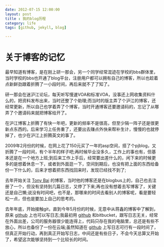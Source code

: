 ```yaml
---
date: 2012-07-15 12:00:00
layout: post
title : 我的blog历程
category: life
tags: [github, jekyll, blog]

---
```


关于博客的记忆
==============

最早知道有博客，是在刚上研一那会，另一个同学经常混迹在学校的bbs群体里，当时学校的bbs也开通了blog平台，注册用户都可以拥有自己的博客，所以也趁着点新鲜劲跟着折腾了一小段时间，再后来就不了了知了。

研一那会在迷沪江论坛，每天听写慢速VOA和标准VOA，没事还上网收集资料什么的，把资料发布出来，当时还整了个助理;而当时的版主弄了个沪江的博客，还经常更新，所以自己也学着弄了个博客，当时开通博客还要邀请码的，忘记了从哪弄了个邀请码来就把博客给开了。

在沪江博客上折腾了有快一年吧，更新的频率不是很高，但至少隔一阵子还是很更新点东西的。后来学习上任务重了，还要出去赚点外快来帮补生计，慢慢的也就停掉了，也少在沪江上折腾英文的事了。

2009年2月份的时候，在网上花了150元买了一年的asp空间，搭了个pjblog，又折腾了一段时间，有个半年的样子吧;再时候毕业没多久，工作上的事也有，但基本还是在一个地方上班;到后来工作上手后，经常要出差什么的，闲下来的时候更多的是想着休息一下，或者到外面逛一下，空间到期后，也没有把上面的东西给备份一下什么的，后来才想着把东西找回来时，发现已经找不到了;

去年开始关注 [Tony Bai] 的博客，当时他的博客还是在blogbus上的，自己也去注册了一个，但没有坚持到几篇日志，又停了下来;再也没有想着去写博客了，关键还是自己懒;说没有时间吧，也不是，那哪来的时间去看别人的博客呢，看是要轻松一点，但也是要加上自己的思考的。

去年年底，开始接触git，直到今年5月份的时候，无意中从蒋鑫的博客中了解到，原来 [github] 上也可以写日志;我最初用 [github] 和bitbucket，跟写日志无关，经常在外面出差，公司的服务器很少能连得上，代码只存在我的电脑里，总还是有些不放心，所以也备份了一份在云端;虽然知道在 [github] 上写日志可行有一段时间了，但真正开始行动，再到真正开始写日志，中间还是有些日子，不会今天总算又开始了，希望这次能够坚持到一个比较长的时间。

[Tony Bai]: http://tonybai.com
[github]: https://github.com
